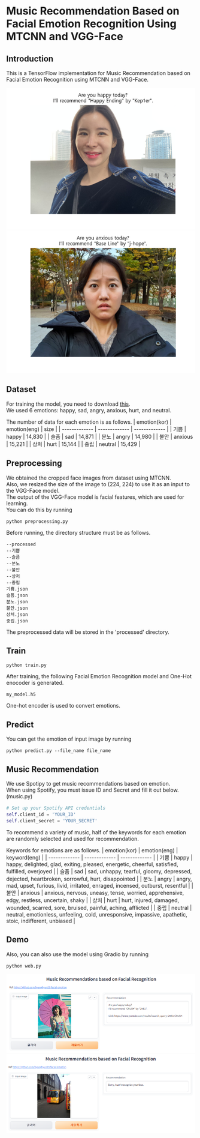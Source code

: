 # Music Recommendation Based on Facial Emotion Recognition Using MTCNN and VGG-Face

## Introduction
This is a TensorFlow implementation for Music Recommendation based on Facial Emotion Recognition using MTCNN and VGG-Face.

![image](https://github.com/byunghyun23/facial-emotion/blob/main/assets/fig1.png)
![image](https://github.com/byunghyun23/facial-emotion/blob/main/assets/fig2.png)

## Dataset
For training the model, you need to download [this](https://aihub.or.kr/aihubdata/data/view.do?currMenu=115&topMenu=100&dataSetSn=82).  
We used 6 emotions: happy, sad, angry, anxious, hurt, and neutral.

The number of data for each emotion is as follows.
| emotion(kor)  | emotion(eng)  | size          |
| ------------- | ------------- | ------------- |
| 기쁨          | happy         | 14,830         |
| 슬픔          | sad           | 14,871         |
| 분노          | angry         | 14,980         |
| 불안          | anxious       | 15,221         |
| 상처          | hurt          | 15,144         |
| 중립          | neutral       | 15,429         |

## Preprocessing
We obtained the cropped face images from dataset using MTCNN.  
Also, we resized the size of the image to (224, 224) to use it as an input to the VGG-Face model.  
The output of the VGG-Face model is facial features, which are used for learning.  
You can do this by running
```
python preprocessing.py
```
Before running, the directory structure must be as follows.
```
--processed
--기쁨
--슬픔
--분노
--불안
--상처
--중립
기쁨.json
슬픔.json
분노.json
불안.json
상처.json
중립.json
```
The preprocessed data will be stored in the 'processed' directory.

## Train
```
python train.py
```
After training, the following Facial Emotion Recognition model and One-Hot enocoder is generated.
```
my_model.h5
```
One-hot encoder is used to convert emotions.

## Predict
You can get the emotion of input image by running
```
python predict.py --file_name file_name
```

## Music Recommendation
We use Spotipy to get music recommendations based on emotion.  
When using Spotify, you must issue ID and Secret and fill it out below. (music.py)
```python
# Set up your Spotify API credentials
self.client_id = 'YOUR_ID'
self.client_secret = 'YOUR_SECRET'
```
To recommend a variety of music, half of the keywords for each emotion are randomly selected and used for recommendation.  

Keywords for emotions are as follows.
| emotion(kor)  | emotion(eng)  | keyword(eng)          |
| ------------- | ------------- | ------------- |
| 기쁨          | happy         | happy, delighted, glad, exiting, pleased, energetic, cheerful, satisfied, fulfilled, overjoyed |
| 슬픔          | sad           | sad, unhappy, tearful, gloomy, depressed, dejected, heartbroken, sorrowful, hurt, disappointed |
| 분노          | angry         | angry, mad, upset, furious, livid, irritated, enraged, incensed, outburst, resentful |
| 불안          | anxious       | anxious, nervous, uneasy, tense, worried, apprehensive, edgy, restless, uncertain, shaky |
| 상처          | hurt          | hurt, injured, damaged, wounded, scarred, sore, bruised, painful, aching, afflicted |
| 중립          | neutral       | neutral, emotionless, unfeeling, cold, unresponsive, impassive, apathetic, stoic, indifferent, unbiased |

## Demo
Also, you can also use the model using Gradio by running
```
python web.py
```
![image](https://github.com/byunghyun23/facial-emotion/blob/main/assets/fig3.png)
![image](https://github.com/byunghyun23/facial-emotion/blob/main/assets/fig4.png)

